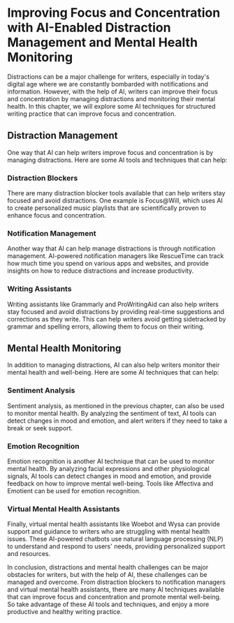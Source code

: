 Improving Focus and Concentration with AI-Enabled Distraction Management and Mental Health Monitoring
===============================================================================================================================================================

Distractions can be a major challenge for writers, especially in today's digital age where we are constantly bombarded with notifications and information. However, with the help of AI, writers can improve their focus and concentration by managing distractions and monitoring their mental health. In this chapter, we will explore some AI techniques for structured writing practice that can improve focus and concentration.

Distraction Management
----------------------

One way that AI can help writers improve focus and concentration is by managing distractions. Here are some AI tools and techniques that can help:

### Distraction Blockers

There are many distraction blocker tools available that can help writers stay focused and avoid distractions. One example is Focus@Will, which uses AI to create personalized music playlists that are scientifically proven to enhance focus and concentration.

### Notification Management

Another way that AI can help manage distractions is through notification management. AI-powered notification managers like RescueTime can track how much time you spend on various apps and websites, and provide insights on how to reduce distractions and increase productivity.

### Writing Assistants

Writing assistants like Grammarly and ProWritingAid can also help writers stay focused and avoid distractions by providing real-time suggestions and corrections as they write. This can help writers avoid getting sidetracked by grammar and spelling errors, allowing them to focus on their writing.

Mental Health Monitoring
------------------------

In addition to managing distractions, AI can also help writers monitor their mental health and well-being. Here are some AI techniques that can help:

### Sentiment Analysis

Sentiment analysis, as mentioned in the previous chapter, can also be used to monitor mental health. By analyzing the sentiment of text, AI tools can detect changes in mood and emotion, and alert writers if they need to take a break or seek support.

### Emotion Recognition

Emotion recognition is another AI technique that can be used to monitor mental health. By analyzing facial expressions and other physiological signals, AI tools can detect changes in mood and emotion, and provide feedback on how to improve mental well-being. Tools like Affectiva and Emotient can be used for emotion recognition.

### Virtual Mental Health Assistants

Finally, virtual mental health assistants like Woebot and Wysa can provide support and guidance to writers who are struggling with mental health issues. These AI-powered chatbots use natural language processing (NLP) to understand and respond to users' needs, providing personalized support and resources.

In conclusion, distractions and mental health challenges can be major obstacles for writers, but with the help of AI, these challenges can be managed and overcome. From distraction blockers to notification managers and virtual mental health assistants, there are many AI techniques available that can improve focus and concentration and promote mental well-being. So take advantage of these AI tools and techniques, and enjoy a more productive and healthy writing practice.
